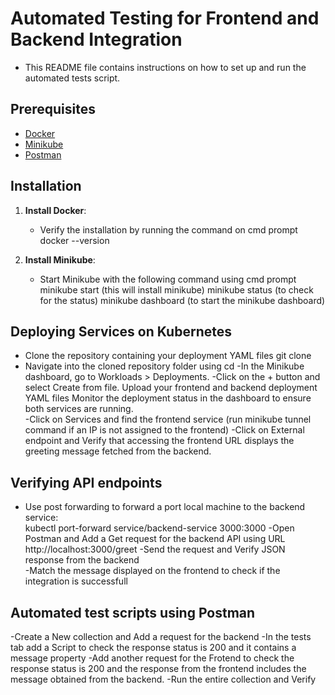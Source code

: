# Automated Testing for Frontend and Backend Integration
- This README file contains instructions on how to set up and run the automated tests script.

## Prerequisites
- [Docker](https://docs.docker.com/get-docker/)
- [Minikube](https://minikube.sigs.k8s.io/docs/start/)
- [Postman](https://www.postman.com/downloads/)

## Installation
1. **Install Docker**:
   - Verify the installation by running the command on cmd prompt
     docker --version
     
2. **Install Minikube**:
   - Start Minikube with the following command using cmd prompt
     minikube start (this will install minikube)
     minikube status (to check for the status)
     minikube dashboard (to start the minikube dashboard)


## Deploying Services on Kubernetes
- Clone the repository containing your deployment YAML files
  git clone <repository-link>
- Navigate into the cloned repository folder using
  cd <repository-folder>
-In the Minikube dashboard, go to Workloads > Deployments.
-Click on the + button and select Create from file. Upload your frontend and backend deployment YAML files Monitor the deployment status in the dashboard to ensure both services are running.    
-Click on Services and find the frontend service (run minikube tunnel command if an IP is not assigned to the frontend)
-Click on External endpoint and Verify that accessing the frontend URL displays the greeting message fetched from the backend. 

## Verifying API endpoints
- Use post forwarding to forward a port local machine to the backend service:                                           
  kubectl port-forward service/backend-service 3000:3000
-Open Postman and Add a Get request for the backend API using URL http://localhost:3000/greet
-Send the request and Verify JSON response from the backend                                                   
-Match the message displayed on the frontend to check if the integration is successfull     
                                                  
## Automated test scripts using Postman
-Create a New collection and Add a request for the backend
-In the tests tab add a Script to check the response status is 200 and it contains a message property
-Add another request for the Frotend to check the response status is 200 and the response from the frontend includes the message obtained from the backend.
-Run the entire collection and Verify                                                  
